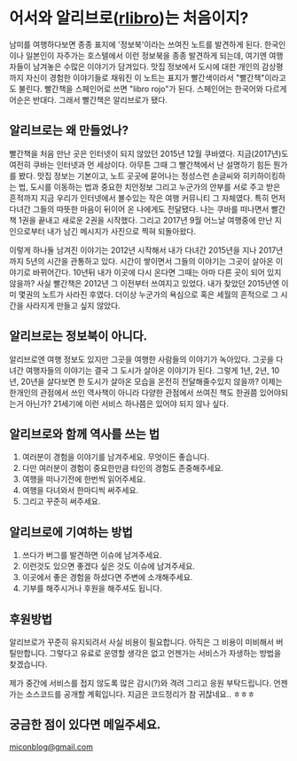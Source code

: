 # 어서와 알리브로([rlibro](https://rlibro.com))는 처음이지?

남미를 여행하다보면 종종 표지에 '정보북'이라는 쓰여진 노트를 발견하게 된다. 한국인이나 일본인이 자주가는 호스텔에서 이런 정보북을 종종 발견하게 되는데, 여기엔 여행자들이 남겨놓은 수많은 이야기가 담겨있다. 맛집 정보에서 도시에 대한 개인의 감상평까지 자신이 경험한 이야기들로 채워진 이 노트는 표지가 빨간색이라서 "빨간책"이라고도 불린다. 빨간책을 스페인어로 쓰면 "libro rojo"가 된다. 스페인어는 한국어와 다르게 어순은 반대다. 그래서 빨간책은 알리브로가 됐다.

## 알리브로는 왜 만들었나?
빨간책을 처음 만난 곳은 인터넷이 되지 않았던 2015년 12월 쿠바였다. 지금(2017년)도 여전히 쿠바는 인터넷과 먼 세상이다. 아무튼 그때 그 빨간책에서 난 설명하기 힘든 뭔가를 봤다. 맛집 정보는 기본이고, 노트 곳곳에 묻어나는 정성스런 손글씨와 히키하이킹하는 법, 도시를 이동하는 법과 중요한 치안정보 그리고 누군가의 안부를 서로 주고 받은 흔적까지 지금 우리가 인터넷에서 볼수있는 작은 여행 커뮤니티 그 자체였다. 특히 먼저 다녀간 그들의 따뜻한 마음이 뒤이어 온 나에게도 전달됐다. 나는 쿠바를 떠나면서 빨간책 1권을 끝내고 새로운 2권을 시작했다. 그리고 2017년 9월 어느날 여행중에 만난 지인으로부터 내가 남긴 메시지가 사진으로 찍혀 되돌아왔다. 

이렇게 하나둘 남겨진 이야기는 2012년 시작해서 내가 다녀간 2015년을 지나 2017년까지 5년의 시간을 관통하고 있다. 시간이 쌓이면서 그들의 이야기는 그곳이 살아온 이야기로 바뀌어간다. 10년뒤 내가 이곳에 다시 온다면 그때는 아마 다른 곳이 되어 있지 않을까? 사실 빨간책은 2012년 그 이전부터 쓰여지고 있었다. 내가 찾았던 2015년엔 이미 몇권의 노트가 사라진 후였다. 더이상 누군가의 욕심으로 혹은 세월의 흔적으로 그 시간을 사라지게 만들고 싶지 않았다. 

## 알리브로는 정보북이 아니다.
알리브로엔 여행 정보도 있지만 그곳을 여행한 사람들의 이야기가 녹아있다. 그곳을 다녀간 여행자들의 이야기는 결국 그 도시가 살아온 이야기가 된다. 그렇게 1년, 2년, 10년, 20년을 살다보면 한 도시가 살아온 모습을 온전히 전달해줄수있지 않을까? 이제는 한개인의 관점에서 쓰인 역사책이 아니라 다양한 관점에서 쓰여진 책도 한권쯤 있어야되는거 아닌가? 21세기에 이런 서비스 하나쯤은 있어야 되지 않나 싶다. 

## 알리브로와 함께 역사를 쓰는 법
1. 여러분이 경험을 이야기를 남겨주세요. 무엇이든 좋습니다.
1. 다만 여러분이 경험이 중요한만큼 타인의 경험도 존중해주세요. 
1. 여행을 떠나기전에 한번씩 읽어주세요.
1. 여행을 다녀와서 한마디씩 써주세요.
1. 그리고 꾸준히 써주세요. 

## 알리브로에 기여하는 방법
1. 쓰다가 버그를 발견하면 이슈에 남겨주세요. 
1. 이런것도 있으면 좋겠다 싶은 것도 이슈에 남겨주세요. 
1. 이곳에서 좋은 경험을 하셨다면 주변에 소개해주세요.
1. 기부를 해주시거나 후원을 해주셔도 됩니다. 

## 후원방법
알리브로가 꾸준히 유지되려서 사실 비용이 필요합니다. 아직은 그 비용이 미비해서 버틸만합니다. 
그렇다고 유료로 운영할 생각은 없고 언젠가는 서비스가 자생하는 방법을 찾겠습니다. 

제가 중간에 서비스를 접지 않도록 많은 감시(?)와 격려 그리고 응원 부탁드립니다. 
언젠가는 소스코드를 공개할 계획입니다. 지금은 코드정리가 참 귀찮네요.. ㅎㅎㅎ 

## 궁금한 점이 있다면 메일주세요.
miconblog@gmail.com
